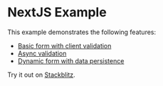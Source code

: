 # NextJS Example

This example demonstrates the following features:

- [Basic form with client validation](./app/login/)
- [Async validation](./app/signup/)
- [Dynamic form with data persistence](./app/todos/)

Try it out on [Stackblitz](https://stackblitz.com/github/edmundhung/conform/tree/v2/examples/nextjs).
